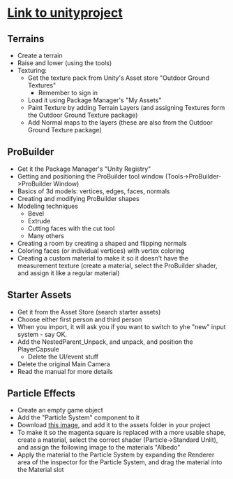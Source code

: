 # [Link to unityproject](https://www.dropbox.com/s/h23811iqypplbom/2-15-23.unitypackage?dl=0)


## Terrains
* Create a terrain
* Raise and lower (using the tools)
* Texturing:
    * Get the texture pack from Unity's Asset store "Outdoor Ground Textures"
        * Remember to sign in
    * Load it using Package Manager's "My Assets"
    * Paint Texture by adding Terrain Layers (and assigning Textures form the Outdoor Ground Texture package)
    * Add Normal maps to the layers (these are also from the Outdoor Ground Texture package)

## ProBuilder
* Get it the Package Manager's "Unity Registry"
* Getting and positioning the ProBuilder tool window (Tools->ProBuilder->ProBuilder Window)
* Basics of 3d models: vertices, edges, faces, normals
* Creating and modifying ProBuilder shapes
* Modeling techniques
    * Bevel
    * Extrude
    * Cutting faces with the cut tool
    * Many others
* Creating a room by creating a shaped and flipping normals
* Coloring faces (or individual vertices) with vertex coloring
* Creating a custom material to make it so it doesn't have the measurement texture (create a material, select the ProBuilder shader, and assign it like a regular material)

## Starter Assets
* Get it from the Asset Store (search starter assets)
* Choose either first person and third person
* When you import, it will ask you if you want to switch to yhe "new" input system - say OK.
* Add the NestedParent_Unpack, and unpack, and position the PlayerCapsule
    * Delete the UI/event stuff
* Delete the original Main Camera
* Read the manual for more details

## Particle Effects
* Create an empty game object
* Add the "Particle System" component to it
* Download [this image](https://catlikecoding.com/unity/tutorials/custom-srp/particles/unlit-particles/particles-single.png), and add it to the assets folder in your project
* To make it so the magenta square is replaced with a more usable shape, create a material, select the correct shader (Particle->Standard Unlit), and assign the following image to the materials "Albedo"
* Apply the material to the Particle System by expanding the Renderer area of the inspector for the Particle System, and drag the material into the Material slot